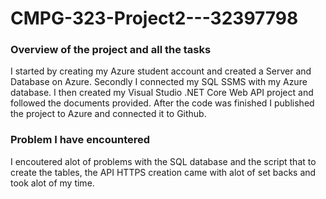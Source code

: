 # CMPG-323-Project2---32397798
### Overview of the project and all the tasks
I started by creating my Azure student account and created a Server and Database on Azure.
Secondly I connected my SQL SSMS with my Azure database.
I then created my Visual Studio .NET Core Web API project and followed the documents provided.
After the code was finished I published the project to Azure and connected it to Github.

### Problem I have encountered
I encoutered alot of problems with the SQL database and the script that to create the tables, the API HTTPS creation 
came with alot of set backs and took alot of my time.
